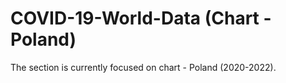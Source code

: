 # COVID-19-World-Data (Chart - Poland)

The section is currently focused on chart - Poland (2020-2022).
